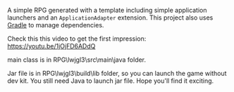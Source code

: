A simple RPG generated with a template including simple application launchers and an `ApplicationAdapter` extension.
This project also uses [Gradle](http://gradle.org/) to manage dependencies.

Check this this video to get the first impression:
https://youtu.be/1jOjFD6ADdQ


main class is in RPG\lwjgl3\src\main\java folder.

Jar file is in RPG\lwjgl3\build\lib folder, so you can launch the game without dev kit. You still need Java to launch jar file.
Hope you'll find it exciting.

